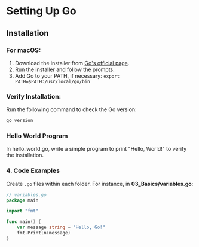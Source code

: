 # Setting Up Go

## Installation

### For macOS:
1. Download the installer from [Go's official page](https://go.dev/dl/).
2. Run the installer and follow the prompts.
3. Add Go to your PATH, if necessary: `export PATH=$PATH:/usr/local/go/bin`

### Verify Installation:
Run the following command to check the Go version:
```bash
go version
```

### Hello World Program
In hello_world.go, write a simple program to print "Hello, World!" to verify the installation.

### 4. **Code Examples**

Create `.go` files within each folder. For instance, in **03_Basics/variables.go**:

```go
// variables.go
package main

import "fmt"

func main() {
    var message string = "Hello, Go!"
    fmt.Println(message)
}
```